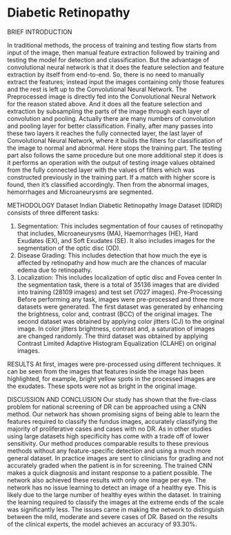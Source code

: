 # Diabetic Retinopathy
BRIEF INTRODUCTION
	
In traditional  methods, the  process of  training and  testing flow starts from input of  the image,  then manual  feature extraction followed by training and  testing the  model for 
detection  and  classification.  But  the  advantage  of convolutional  neural  network  is  that  it  does  the  feature selection and feature extraction by itself from end-to-end. So,  there  is  no  need  to  manually  extract  the  features; instead input the images containing only those features and the rest is left up to the Convolutional Neural Network. The  Preprocessed  image  is  directly  fed  into  the Convolutional Neural Network for the reason stated above. 
And  it  does  all  the  feature  selection  and  extraction  by subsampling the parts of  the image through each layer  of convolution and pooling. Actually  there  are  many  numbers  of  convolution  and pooling layer for better classification. Finally, after  many passes into these  two layers it  reaches the  fully connected  layer,  the last  layer  of  Convolutional Neural Network, where it builds the filters for classification of  the  image  to  normal  and  abnormal.  Here  stops  the training  part.  The  testing  part  also  follows  the  same procedure but one more additional step it does is it performs an  operation  with  the  output  of  testing  image  values obtained from the fully connected layer with the values of filters which was constructed previously in the training part. 
If  a  match  with  higher score  is  found,  then  it’s  classified accordingly. Then from the abnormal images, hemorrhages and Microaneurysms are segmented.


METHODOLOGY
Dataset
Indian Diabetic Retinopathy Image Dataset (IDRID) consists of three different tasks:
1.    Segmentation: This includes segmentation of four causes of retinopathy that includes, Microaneurysms (MA), Haemorrhages (HE), Hard Exudates (EX), and Soft Exudates (SE). It also includes images for the segmentation of the optic disc (OD).
2.    Disease Grading: This includes detection that how much the eye is affected by retinopathy and how much are the chances of macular edema due to retinopathy.
3.    Localization: This includes localization of optic disc and Fovea center
In the segmentation task, there is a total of 35136 images that are divided into training (28109 images) and test set (7027 images).
Pre-Processing
Before performing any task, images were pre-processed and three more datasets were generated. The first dataset was generated by enhancing the brightness, color and, contrast (BCC) of the original images. The second dataset was obtained by applying color jitters (CJ) to the original image.
In color jitters brightness, contrast and, a saturation of images are changed randomly. The third dataset was obtained by applying Contrast Limited Adaptive Histogram Equalization (CLAHE) on original images.

RESULTS
At first, images were pre-processed using different techniques. It can be seen from the images that features inside the image has been highlighted, for example, bright yellow spots in the processed images are the exudates. These spots were not as bright in the original image.

DISCUSSION AND CONCLUSION
Our study has shown that the five-class problem for national screening of DR can be approached using a CNN method. Our network has shown promising signs of being able to learn the features required to classify the fundus images, accurately classifying the majority of proliferative cases and cases with no DR. As in other studies using large datasets high specificity has come with a trade off of lower sensitivity. Our method produces comparable results to these previous methods without any feature-specific detection and using a much more general dataset. In practice images are sent to clinicians for grading and not accurately graded when the patient is in for screening. The trained CNN makes a quick diagnosis and instant response to a patient possible. The network also achieved these results with only one image per eye. 
The network has no issue learning to detect an image of a healthy eye. This is likely due to the large number of healthy eyes within the dataset. In training the learning required to classify the images at the extreme ends of the scale was significantly less. The issues came in making the network to distinguish between the mild, moderate and severe cases of DR.
Based on the results of the clinical experts, the model achieves an accuracy of 93.30%.

